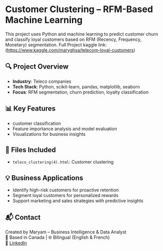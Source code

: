 # Customer Clustering – RFM-Based Machine Learning

This project uses Python and machine learning to predict customer churn and classify loyal customers based on RFM (Recency, Frequency, Monetary) segmentation. 
Full Project kaggle link:(https://www.kaggle.com/maryghsa/telecom-loyal-customers)

## 🔍 Project Overview
- **Industry**: Teleco companies
- **Tech Stack**: Python, scikit-learn, pandas, matplotlib, seaborn
- **Focus**: RFM segmentation, churn prediction, loyalty classification

## 📊 Key Features
- customer classification  
- Feature importance analysis and model evaluation
- Visualizations for business insights

## 📁 Files Included
- `teleco_clustering(4).html`: Customer clustering

## 💡 Business Applications
- Identify high-risk customers for proactive retention
- Segment loyal customers for personalized rewards
- Support marketing and sales strategies with predictive insights

## 📬 Contact
Created by Maryam – Business Intelligence & Data Analyst  
📍 Based in Canada | 🌐 Bilingual (English & French)  
🔗 [LinkedIn](https://www.linkedin.com/in/maryam-ghamarian)  

